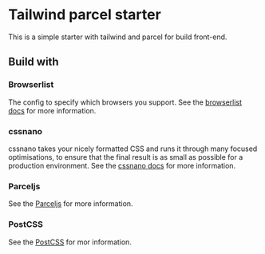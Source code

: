 # Tailwind parcel starter
This is a simple starter with tailwind and parcel for build front-end.

## Build with

### Browserlist
The config to specify which browsers you support. See the [browserlist docs](https://github.com/browserslist/browserslist) for more information.
### cssnano
cssnano takes your nicely formatted CSS and runs it through many focused optimisations, to ensure that the final result is as small as possible for a production environment. See the [cssnano docs](https://cssnano.co/) for more information.

### Parceljs
See the [Parceljs](https://parceljs.org/) for more information.

### PostCSS
See the [PostCSS](https://postcss.org/) for mor information.
